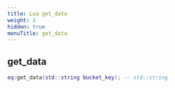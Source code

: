 ```yaml
---
title: Lua get_data
weight: 1
hidden: true
menuTitle: get_data
---
```

## get_data
```lua
eq:get_data(std::string bucket_key); -- std::string
```